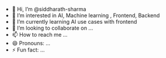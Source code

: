 - 👋 Hi, I’m @siddharath-sharma
- 👀 I’m interested in AI, Machine learning , Frontend, Backend
- 🌱 I’m currently learning AI use cases with frontend
- 💞️ I’m looking to collaborate on ...
- 📫 How to reach me ...
- 😄 Pronouns: ...
- ⚡ Fun fact: ...

<!---
siddharath-sharma/siddharath-sharma is a ✨ special ✨ repository because its `README.md` (this file) appears on your GitHub profile.
You can click the Preview link to take a look at your changes.
--->
